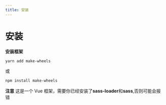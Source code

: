 ```yaml
---
title: 安装
---
```


# 安装

**安装框架**

```sh
yarn add make-wheels
```

或

```sh
npm install make-wheels
```

**注意** 这是一个 Vue 框架，需要你已经安装了<b>sass-loader</b>和<b>sass</b>,否则可能会报错
